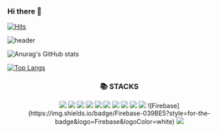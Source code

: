 
### Hi there 👋 
[![Hits](https://hits.seeyoufarm.com/api/count/incr/badge.svg?url=https%3A%2F%2Fgithub.com%2FLeeSeona-dev&count_bg=%2379C83D&title_bg=%23555555&icon=angellist.svg&icon_color=%23E7E7E7&title=hits&edge_flat=false)](https://hits.seeyoufarm.com)

<!--
**LeeSeona-dev/LeeSeona-dev** is a ✨ _special_ ✨ repository because its `README.md` (this file) appears on your GitHub profile.

Here are some ideas to get you started:

- 🔭 I’m currently working on ...
- 🌱 I’m currently learning ...
- 👯 I’m looking to collaborate on ...
- 🤔 I’m looking for help with ...
- 💬 Ask me about ...
- 📫 How to reach me: ...
- 😄 Pronouns: ...
- ⚡ Fun fact: ...
-->
![header](https://capsule-render.vercel.app/api?type=waving&color=timeGradient&text=Welcome%20to%20Seona-dev's%20GitHub%20👋&animation=twinkling&fontSize=35&fontAlignY=40&fontAlign=70&height=250)



![Anurag's GitHub stats](https://github-readme-stats.vercel.app/api?username=LeeSeona-dev&show_icons=true&theme=radical)

[![Top Langs](https://github-readme-stats.vercel.app/api/top-langs/?username=LeeSeona-dev)](https://github.com/anuraghazra/github-readme-stats)

<div align=center>
<h3>📚 STACKS </h3></div>

<div align=center>
<img src="https://img.shields.io/badge/JAVA-007396?style=for-the-badge&logo=java&logoColor=white" >
<img src="https://img.shields.io/badge/javascript-F7DF1E?style=for-the-badge&logo=javascript&logoColor=white" >
<img src="https://img.shields.io/badge/html-E34F26?style=for-the-badge&logo=html5&logoColor=white" >
<img src="https://img.shields.io/badge/css3-1572B6?style=for-the-badge&logo=css3&logoColor=white" >
<img src="https://img.shields.io/badge/Node.js-339933?style=for-the-badge&logo=Node.js&logoColor=white"/>
<img src="https://img.shields.io/badge/Postman-FF6C37?style=for-the-badge&logo=Postman&logoColor=white"/>
<img src="https://img.shields.io/badge/React-61DAFB?style=for-the-badge&logo=React&logoColor=black"/>
<img src="https://img.shields.io/badge/Spring-6DB33F?style=for-the-badge&logo=Spring&logoColor=white"/>
<img src="https://img.shields.io/badge/Visual Studio Code-007ACC?style=for-the-badge&logo=Visual Studio Code&logoColor=white"/>
<img src="https://img.shields.io/badge/Github-181717?style=flat-square&logo=Github&logoColor=white"/>
![Firebase](https://img.shields.io/badge/Firebase-039BE5?style=for-the-badge&logo=Firebase&logoColor=white)


<img src="https://img.shields.io/badge/Oracle-4479A1?style=for-the-badge&logo=MySQL&logoColor=white" >
</div>
